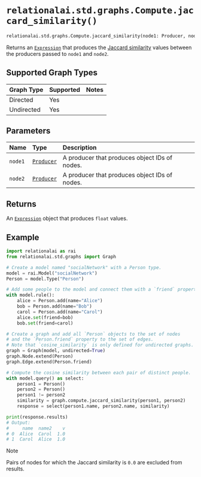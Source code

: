 # `relationalai.std.graphs.Compute.jaccard_similarity()`

```python
relationalai.std.graphs.Compute.jaccard_similarity(node1: Producer, node2: Producer) -> Expression
```

Returns an [`Expression`](../../../Expression.md) that produces the
[Jaccard similarity](https://en.wikipedia.org/wiki/Jaccard_index) values
between the producers passed to `node1` and `node2`.

## Supported Graph Types

| Graph Type | Supported | Notes |
| :--- | :--- | :------ |
| Directed | Yes |   |
| Undirected | Yes |   |

## Parameters

| Name | Type | Description |
| :--- | :--- | :------ |
| `node1` | [`Producer`](../../../Producer/README.md) | A producer that produces object IDs of nodes. |
| `node2` | [`Producer`](../../../Producer/README.md) | A producer that produces object IDs of nodes. |

## Returns

An [`Expression`](../../../Expression.md) object that produces `float` values.

## Example

```python
import relationalai as rai
from relationalai.std.graphs import Graph

# Create a model named "socialNetwork" with a Person type.
model = rai.Model("socialNetwork")
Person = model.Type("Person")

# Add some people to the model and connect them with a `friend` property.
with model.rule():
    alice = Person.add(name="Alice")
    bob = Person.add(name="Bob")
    carol = Person.add(name="Carol")
    alice.set(friend=bob)
    bob.set(friend=carol)

# Create a graph and add all `Person` objects to the set of nodes
# and the `Person.friend` property to the set of edges.
# Note that `cosine_similarity` is only defined for undirected graphs.
graph = Graph(model, undirected=True)
graph.Node.extend(Person)
graph.Edge.extend(Person.friend)

# Compute the cosine similarity between each pair of distinct people.
with model.query() as select:
    person1 = Person()
    person2 = Person()
    person1 != person2
    similarity = graph.compute.jaccard_similarity(person1, person2)
    response = select(person1.name, person2.name, similarity)

print(response.results)
# Output:
#     name  name2    v
# 0  Alice  Carol  1.0
# 1  Carol  Alice  1.0
```

> [!NOTE]
> Pairs of nodes for which the Jaccard similarity is `0.0` are excluded from results.
